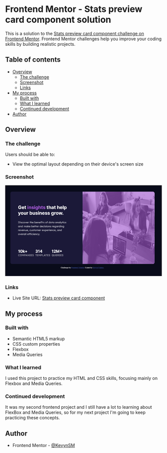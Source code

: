 # Frontend Mentor - Stats preview card component solution

This is a solution to the [Stats preview card component challenge on Frontend Mentor](https://www.frontendmentor.io/challenges/stats-preview-card-component-8JqbgoU62). Frontend Mentor challenges help you improve your coding skills by building realistic projects. 

## Table of contents

- [Overview](#overview)
  - [The challenge](#the-challenge)
  - [Screenshot](#screenshot)
  - [Links](#links)
- [My process](#my-process)
  - [Built with](#built-with)
  - [What I learned](#what-i-learned)
  - [Continued development](#continued-development)  
- [Author](#author)


## Overview

### The challenge

Users should be able to:

- View the optimal layout depending on their device's screen size

### Screenshot

![](images/Solution.png)

### Links

- Live Site URL: [Stats preview card component](https://kevynsm.github.io/Stats-preview-card-component/)

## My process

### Built with

- Semantic HTML5 markup
- CSS custom properties
- Flexbox
- Media Queries

### What I learned

I used this project to practice my HTML and CSS skills, focusing mainly on Flexbox and Media Queries. 

### Continued development

It was my second frontend project and I still have a lot to learning about FlexBox and Media Queries, so for my next project I'm going to keep practicing these concepts.

## Author

- Frontend Mentor - [@KevynSM](https://www.frontendmentor.io/profile/KevynSM)
